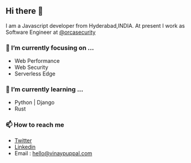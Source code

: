 ## Hi there 👋

I am a Javascript developer from Hyderabad,INDIA. At present I work as Software Engineer at [@orcasecurity](https://github.com/orcasecurity)

### 🔭  I’m currently focusing on ...

- Web Performance
- Web Security
- Serverless Edge

### 🌱 I’m currently learning ...

- Python | Django
- Rust

### 📫 How to reach me

- <a href="https://twitter.com/vinaypuppal" target="_blank">Twitter</a>
- <a href="https://www.linkedin.com/in/vinay-puppal-4514b7104" target="_blank">Linkedin</a>
- Email : <a href="mailto:hello@vinaypuppal.com" target="_blank">hello@vinaypuppal.com</a>

<!--
**vinaypuppal/vinaypuppal** is a ✨ _special_ ✨ repository because its `README.md` (this file) appears on your GitHub profile.

Here are some ideas to get you started:

- 🔭 I’m currently working on ...
- 🌱 I’m currently learning ...
- 👯 I’m looking to collaborate on ...
- 🤔 I’m looking for help with ...
- 💬 Ask me about ...
- 📫 How to reach me: ...
- 😄 Pronouns: ...
- ⚡ Fun fact: ...
-->

